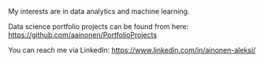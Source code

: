 My interests are in data analytics and machine learning.

Data science portfolio projects can be found from here:
https://github.com/aainonen/PortfolioProjects

You can reach me via LinkedIn:
https://www.linkedin.com/in/ainonen-aleksi/
